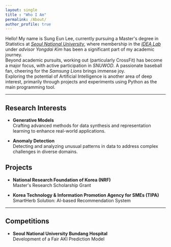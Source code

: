 ```yaml
---
layout: single
title : "Who I Am"
permalink: /About/
author_profile: true
---
```


Hello! My name is Sung Eun Lee, currently pursuing a Master's degree in Statistics at _[Seoul National University](https://stat.snu.ac.kr/)_, where membership in the _[IDEA Lab](https://idea.snu.ac.kr/yongdai-kim/)_ under _advisor Yongdai Kim_ has been a significant part of my academic journey.  
Beyond academic pursuits, working out (particularly CrossFit) has become a major focus, with active participation in _SNUWOD_. A passionate baseball fan, cheering for the _Samsung Lions_ brings immense joy.  
Exploring the potential of Artificial Intelligence is another area of deep interest, primarily through projects and experiments using Python as the main programming tool.

---

## Research Interests

- **Generative Models**  
   Crafting advanced methods for data synthesis and representation learning to enhance real-world applications.  

- **Anomaly Detection**  
   Detecting and analyzing unusual patterns in data to address complex challenges in diverse domains.  

## Projects

- **National Research Foundation of Korea (NRF)**  
   Master's Research Scholarship Grant  

- **Korea Technology & Information Promotion Agency for SMEs (TIPA)**  
   SmartHerb Solution: AI-based Recommendation System  

---

## Competitions

- **Seoul National University Bundang Hospital**  
   Development of a Fair AKI Prediction Model  
